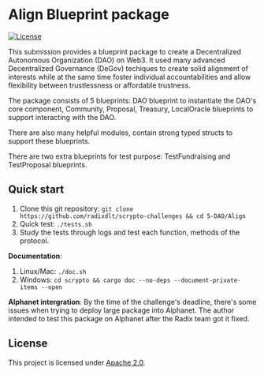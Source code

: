 # Align Blueprint package

[![License](https://img.shields.io/badge/License-Apache_2.0-blue.svg)](https://opensource.org/licenses/Apache-2.0)

This submission provides a blueprint package to create a Decentralized Autonomous Organization (DAO) on Web3. It used many advanced Decentralized Governance (DeGov) techiques to create solid alignment of interests while at the same time foster individual accountabilities and allow flexibility between trustlessness or affordable trustness.

The package consists of 5 blueprints: DAO blueprint to instantiate the DAO's core component, Community, Proposal, Treasury, LocalOracle blueprints to support interacting with the DAO.

There are also many helpful modules, contain strong typed structs to support these blueprints.

There are two extra blueprints for test purpose: TestFundraising and TestProposal blueprints.

## Quick start

1. Clone this git repository: `git clone https://github.com/radixdlt/scrypto-challenges && cd 5-DAO/Align`
2. Quick test: `./tests.sh`
3. Study the tests through logs and test each function, methods of the protocol.

**Documentation**:

1. Linux/Mac: `./doc.sh`
2. Windows: `cd scrypto && cargo doc --no-deps --document-private-items --open`

**Alphanet intergration**: By the time of the challenge's deadline, there's some issues when trying to deploy large package into Alphanet. The author intended to test this package on Alphanet after the Radix team got it fixed.

## License

This project is licensed under [Apache 2.0](https://github.com/radixdlt/scrypto-challenges/blob/main/LICENSE).
